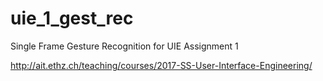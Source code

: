 # uie_1_gest_rec
Single Frame Gesture Recognition for UIE Assignment 1

http://ait.ethz.ch/teaching/courses/2017-SS-User-Interface-Engineering/
